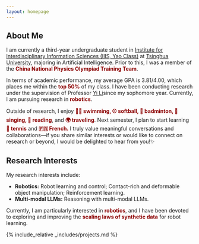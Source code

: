 ```yaml
---
layout: homepage
---
```


## About Me
I am currently a third-year undergraduate student in [Institute for Interdisciplinary Information Sciences (IIIS, Yao Class)](https://iiis.tsinghua.edu.cn/en/) at [Tsinghua University](https://www.tsinghua.edu.cn/en/), majoring in Artificial Intelligence. Prior to this, I was a member of the <span style="color:darkred"><strong>China National Physics Olympiad Training Team</strong></span>.

In terms of academic performance, my average GPA is 3.81/4.00, which places me within the <span style="color:darkred"><strong>top 50%</strong></span> of my class. I have been conducting research under the supervision of Professor [Yi Li](https://ericyi.github.io/)since my sophomore year. Currently, I am pursuing research in <span style="color:darkred"><strong>robotics</strong></span>.

Outside of research, I enjoy <span style="color:darkred"><strong>🏊‍♂️ swimming, ⚾ softball, 🏸 badminton, 🎤 singing, 📖 reading</strong></span>, and <span style="color:darkred"><strong>🌍 traveling</strong></span>. Next semester, I plan to start learning <span style="color:darkred"><strong>🎾 tennis</strong></span> and <span style="color:darkred"><strong>🇫🇷 French.</strong></span> I truly value meaningful conversations and collaborations—if you share similar interests or would like to connect on research or beyond, I would be delighted to hear from you!✨

## Research Interests
My research interests include: 
- **Robotics:** Robot learning and control; Contact-rich and deformable object manipulation; Reinforcement learning.
- **Multi-modal LLMs:** Reasoning with multi-modal LLMs.

Currently, I am particularly interested in <span style="color:darkred"><strong>robotics</strong></span>, and I have been devoted to exploring and improving the <span style="color:darkred"><strong>scaling laws of synthetic data</strong></span> for robot learning.

{% include_relative _includes/projects.md %}

<!-- ## News

- **[Feb. 2020]** Our paper about incremental learning is accepted to CVPR 2020.
- **[Feb. 2020]** We will host the ACM Multimedia Asia 2020 conference in Singapore!
- **[Sept. 2019]** Our paper about few-shot learning is accepted to NeurIPS 2019.
- **[Mar. 2019]** Our paper about few-shot learning is accepted to CVPR 2019. -->

<!-- {% include_relative _includes/publications.md %} -->

<!-- {% include_relative _includes/selected_awards.md %} -->
